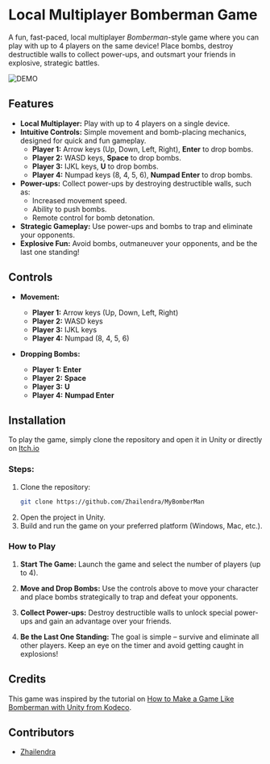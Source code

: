 # Local Multiplayer Bomberman Game

A fun, fast-paced, local multiplayer *Bomberman*-style game where you can play with up to 4 players on the same device! Place bombs, destroy destructible walls to collect power-ups, and outsmart your friends in explosive, strategic battles.

![DEMO](ReadmeAssets/Demo.gif)

## Features

- **Local Multiplayer:** Play with up to 4 players on a single device.
- **Intuitive Controls:** Simple movement and bomb-placing mechanics, designed for quick and fun gameplay.
  - **Player 1:** Arrow keys (Up, Down, Left, Right), **Enter** to drop bombs.
  - **Player 2:** WASD keys, **Space** to drop bombs.
  - **Player 3:** IJKL keys, **U** to drop bombs.
  - **Player 4:** Numpad keys (8, 4, 5, 6), **Numpad Enter** to drop bombs.
- **Power-ups:** Collect power-ups by destroying destructible walls, such as:
  - Increased movement speed.
  - Ability to push bombs.
  - Remote control for bomb detonation.
- **Strategic Gameplay:** Use power-ups and bombs to trap and eliminate your opponents.
- **Explosive Fun:** Avoid bombs, outmaneuver your opponents, and be the last one standing!

## Controls

- **Movement:**
  - **Player 1:** Arrow keys (Up, Down, Left, Right)
  - **Player 2:** WASD keys
  - **Player 3:** IJKL keys
  - **Player 4:** Numpad (8, 4, 5, 6)

- **Dropping Bombs:**
  - **Player 1:** **Enter**
  - **Player 2:** **Space**
  - **Player 3:** **U**
  - **Player 4:** **Numpad Enter**

## Installation

To play the game, simply clone the repository and open it in Unity or directly on [Itch.io](https://zhailendra.itch.io/mybomberman)

### Steps:

1. Clone the repository:
   ```bash
   git clone https://github.com/Zhailendra/MyBomberMan
   ```
2. Open the project in Unity.
3. Build and run the game on your preferred platform (Windows, Mac, etc.).

### How to Play

1. **Start The Game:** Launch the game and select the number of players (up to 4).

2. **Move and Drop Bombs:** Use the controls above to move your character and place bombs strategically to trap and defeat your opponents.

3. **Collect Power-ups:** Destroy destructible walls to unlock special power-ups and gain an advantage over your friends.

4. **Be the Last One Standing:** The goal is simple – survive and eliminate all other players. Keep an eye on the timer and avoid getting caught in explosions!

## Credits

This game was inspired by the tutorial on [How to Make a Game Like Bomberman with Unity from Kodeco](https://www.kodeco.com/244-how-to-make-a-game-like-bomberman-with-unity).

## Contributors

- [Zhailendra](https://github.com/Zhailendra)